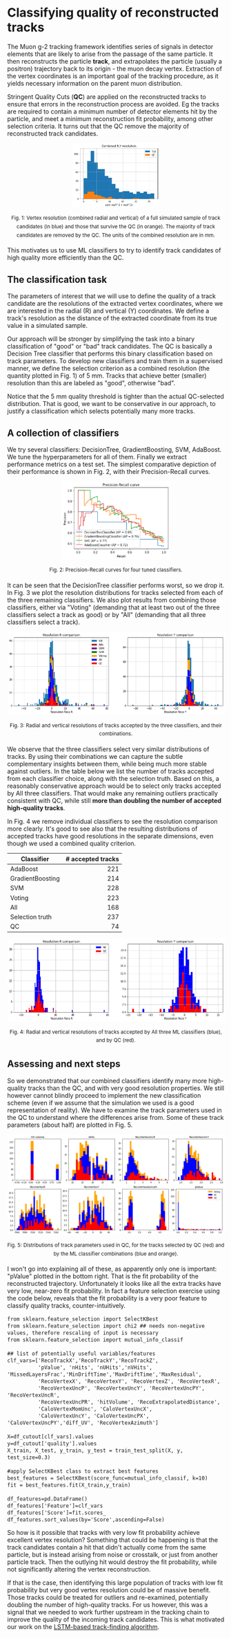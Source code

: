 # Classifying quality of reconstructed tracks

The Muon g-2 tracking framework identifies series of signals in detector elements that are likely to arise from the passage of the same particle. It then reconstructs the particle **track**, and extrapolates the particle (usually a positron) trajectory back to its origin - the muon decay vertex. Extraction of the vertex coordinates is an important goal of the tracking procedure, as it yields necessary information on the parent muon distribution.

Stringent Quality Cuts (**QC**) are applied on the reconstructed tracks to ensure that errors in the reconstruction process are avoided. Eg the tracks are required to contain a minimum number of detector elements hit by the particle, and meet a minimum reconstruction fit probability, among other selection criteria. It turns out that the QC remove the majority of reconstructed track candidates.

<p align = "center">
<img src="https://github.com/ManolisKar/ML_tracking/blob/main/track_quality/images/resolutions_QC.png?raw=true" alt="Trulli" style="width:40%">
</p>
<p align = "center">
<sup>
Fig. 1: Vertex resolution (combined radial and vertical) of a full simulated sample of track candidates (in blue) and those that survive the QC (in orange). The majority of track candidates are removed by the QC. The units of the combined resolution are in mm. 
</sup>
</p>


This motivates us to use ML classifiers to try to identify track candidates of high quality more efficiently than the QC.


## The classification task 

The parameters of interest that we will use to define the quality of a track candidate are the resolutions of the extracted vertex coordinates, where we are interested in the radial (R) and vertical (Y) coordinates. 
We define a track's resolution as the distance of the extracted coordinate from its true value in a simulated sample. 

Our approach will be stronger by simplifying the task into a binary classification of "good" or "bad" track candidates. 
The QC is basically a Decision Tree classifier that performs this binary classification based on track parameters. 
To develop new classifiers and train them in a supervised manner, we define the selection criterion as a combined resolution (the quantity plotted in Fig. 1) of 5 mm. Tracks that achieve better (smaller) resolution than this are labeled as "good", otherwise "bad".

Notice that the 5 mm quality threshold is tighter than the actual QC-selected distribution. 
That is good, we want to be conservative in our approach, to justify a classification which selects potentially many more tracks. 


## A collection of classifiers

We try several classifiers: DecisionTree, GradientBoosting, SVM, AdaBoost. We tune the hyperparameters for all of them. 
Finally we extract performance metrics on a test set. The simplest comparative depiction of their performance is shown in Fig. 2, with their Precision-Recall curves. 


<p align = "center">
<img src="https://github.com/ManolisKar/ML_tracking/blob/main/track_quality/images/precision_recall.png?raw=true" alt="Trulli" style="width:50%">
</p>
<p align = "center">
<sup>
Fig. 2: Precision-Recall curves for four tuned classifiers.
</sup>
</p>

It can be seen that the DecisionTree classifier performs worst, so we drop it. 
In Fig. 3 we plot the resolution distributions for tracks selected from each of the three remaining classifiers. 
We also plot results from combining those classifiers, either via "Voting" (demanding that at least two out of the three classifiers select a track as good) or by "All" (demanding that all three classifiers select a track).


<p align = "center">
<img src="https://github.com/ManolisKar/ML_tracking/blob/main/track_quality/images/resolution_classifiers.png?raw=true" alt="Trulli" style="width:100%">
</p>
<p align = "center">
<sup>
Fig. 3: Radial and vertical resolutions of tracks accepted by the three classifiers, and their combinations.
</sup>
</p>


We observe that the three classifiers select very similar distributions of tracks. By using their combinations we can capture the subtle complementary insights between them, while being much more stable against outliers. 
In the table below we list the number of tracks accepted from each classifier choice, along with the selection truth. 
Based on this, a reasonably conservative approach would be to select only tracks accepted by All three classifiers. That would make any remaining outliers practically consistent with QC, while still **more than doubling the number of accepted high-quality tracks**. 

In Fig. 4 we remove individual classifiers to see the resolution comparison more clearly.  It's good to see also that the resulting distributions of accepted tracks have good resolutions in the separate dimensions, even though we used a combined quality criterion. 


| Classifier  |  # accepted tracks | 
| ----------  | -------: |
| AdaBoost    | 221 |
| GradientBoosting| 214 | 
| SVM | 228 | 
| Voting | 223 |
| All | 168 |
| Selection truth | 237 |
| QC | 74 |




<p align = "center">
<img src="https://github.com/ManolisKar/ML_tracking/blob/main/track_quality/images/resolution_final.png?raw=true" alt="Trulli" style="width:100%">
</p>
<p align = "center">
<sup>
Fig. 4: Radial and vertical resolutions of tracks accepted by All three ML classifiers (blue), and by QC (red).
</sup>
</p>


## Assessing and next steps

So we demonstrated that our combined classifiers identify many more high-quality tracks than the QC, and with very good resolution properties.
We still however cannot blindly proceed to implement the new classification scheme (even if we assume that the simulation we used is a good representation of reality). We have to examine the track parameters used in the QC to understand where the differences arise from. 
Some of these track parameters (about half) are plotted in Fig. 5. 


<p align = "center">
<img src="https://github.com/ManolisKar/ML_tracking/blob/main/track_quality/images/track_parameters.png?raw=true" alt="Trulli" style="width:100%">
</p>
<p align = "center">
<sup>
Fig. 5: Distributions of track parameters used in QC, for the tracks selected by QC (red) and by the ML classifier combinations (blue and orange).
</sup>
</p>

I won't go into explaining all of these, as apparently only one is important: "pValue" plotted in the bottom right. 
That is the fit probability of the reconstructed trajectory. Unfortunately it looks like all the extra tracks have very low, near-zero fit probability. 
In fact a feature selection exercise using the code below, reveals that the fit probability is a very poor feature to classify quality tracks, counter-intuitively. 


```
from sklearn.feature_selection import SelectKBest
from sklearn.feature_selection import chi2 ## needs non-negative values, therefore rescaling of input is necessary
from sklearn.feature_selection import mutual_info_classif

## list of potentially useful variables/features
clf_vars=['RecoTrackX','RecoTrackY','RecoTrackZ',
          'pValue', 'nHits', 'nUHits','nVHits', 'MissedLayersFrac','MinDriftTime','MaxDriftTime','MaxResidual',
          'RecoVertexX', 'RecoVertexY', 'RecoVertexZ', 'RecoVertexR',
          'RecoVertexUncP', 'RecoVertexUncY', 'RecoVertexUncPY', 'RecoVertexUncR',
          'RecoVertexUncPR', 'hitVolume', 'RecoExtrapolatedDistance',
          'CaloVertexMomUnc', 'CaloVertexUncX',
          'CaloVertexUncY', 'CaloVertexUncPX', 'CaloVertexUncPY','diff_UV', 'RecoVertexAzimuth']

X=df_cutout[clf_vars].values
y=df_cutout['quality'].values
X_train, X_test, y_train, y_test = train_test_split(X, y, test_size=0.3)

#apply SelectKBest class to extract best features
best_features = SelectKBest(score_func=mutual_info_classif, k=10)
fit = best_features.fit(X_train,y_train)

df_features=pd.DataFrame()
df_features['Feature']=clf_vars
df_features['Score']=fit.scores_
df_features.sort_values(by='Score',ascending=False)
```

So how is it possible that tracks with very low fit probability achieve excellent vertex resolution? 
Something that could be happening is that the track candidates contain a hit that didn't actually come from the same particle, but is instead arising from noise or crosstalk, or just from another particle track. 
Then the outlying hit would destroy the fit probability, while not significantly altering the vertex reconstruction. 

If that is the case, then identifying this large population of tracks with low fit probability but very good vertex resolution could be of massive benefit. 
Those tracks could be treated for outliers and re-examined, potentially doubling the number of high-quality tracks. 
For us however, this was a signal that we needed to work further upstream in the tracking chain to improve the quality of the incoming track candidates. 
This is what motivated our work on the [LSTM-based track-finding algorithm](https://github.com/ManolisKar/ML_tracking/tree/main/track_finding/RNN). 
